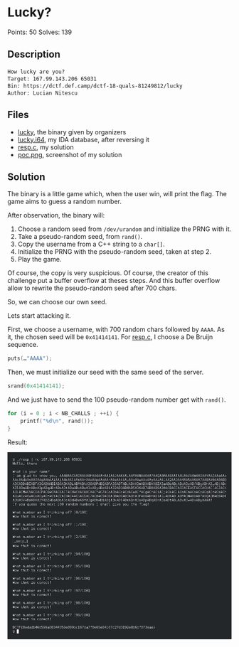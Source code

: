 Lucky?
======

Points: 50
Solves: 139


Description
-----------

```
How lucky are you?
Target: 167.99.143.206 65031
Bin: https://dctf.def.camp/dctf-18-quals-81249812/lucky
Author: Lucian Nitescu
```


Files
-----

* [lucky](lucky), the binary given by organizers
* [lucky.i64](lucky.i64), my IDA database, after reversing it
* [resp.c](resp.c), my solution
* [poc.png](poc.png), screenshot of my solution


Solution
--------

The binary is a little game which, when the user win, will print the flag. The
game aims to guess a random number.

After observation, the binary will:

1. Choose a random seed from `/dev/urandom` and initialize the PRNG with it.
2. Take a pseudo-random seed, from `rand()`.
3. Copy the username from a C++ string to a `char[]`.
4. Initialize the PRNG with the pseudo-random seed, taken at step 2.
5. Play the game.

Of course, the copy is very suspicious. Of course, the creator of this challenge
put a buffer overflow at theses steps. And this buffer overflow allow to rewrite
the pseudo-random seed after 700 chars.

So, we can choose our own seed.

Lets start attacking it.


First, we choose a username, with 700 random chars followed by `AAAA`. As it,
the chosen seed will be `0x41414141`. For [resp.c](resp.c), I choose a De Bruijn
sequence.

```c
puts(…"AAAA");
```


Then, we must initialize our seed with the same seed of the server.

```c
srand(0x41414141);
```


And we just have to send the 100 pseudo-random number get with `rand()`.

```c
for (i = 0 ; i < NB_CHALLS ; ++i) {
	printf("%d\n", rand());
}
```


Result:

![poc](poc.png)
